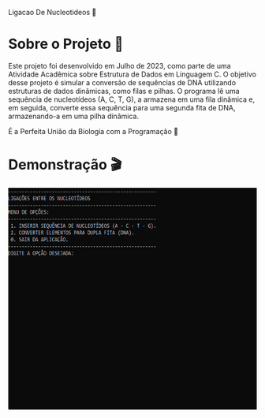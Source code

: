 Ligacao De Nucleotideos 🧬

# Sobre o Projeto 📌
Este projeto foi desenvolvido em Julho de 2023, como parte de uma Atividade Acadêmica sobre Estrutura de Dados em Linguagem C. O objetivo desse projeto é simular a conversão de sequências de DNA utilizando estruturas de dados dinâmicas, como filas e pilhas. O programa lê uma sequência de nucleotídeos (A, C, T, G), a armazena em uma fila dinâmica e, em seguida, converte essa sequência para uma segunda fita de DNA, armazenando-a em uma pilha dinâmica.

É a Perfeita União da Biologia com a Programação 🍃
##

# Demonstração 🎬

<p align="center">
  <img width="600" height="450" src="assets/ligação-de-nucleotideos (GIF).gif">
</p>


